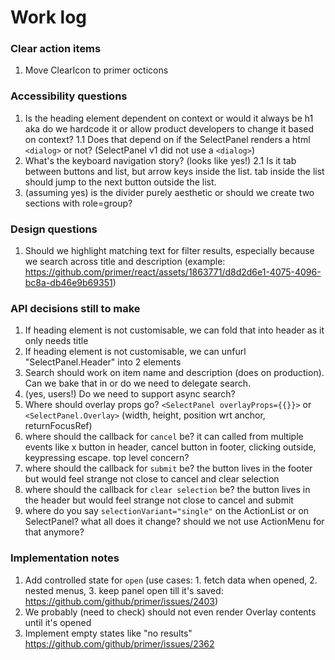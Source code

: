 # Work log

### Clear action items

1. Move ClearIcon to primer octicons

### Accessibility questions

1. Is the heading element dependent on context or would it always be h1 aka do we hardcode it or allow product developers to change it based on context?
   1.1 Does that depend on if the SelectPanel renders a html `<dialog>` or not? (SelectPanel v1 did not use a `<dialog>`)
2. What's the keyboard navigation story? (looks like yes!)
   2.1 Is it tab between buttons and list, but arrow keys inside the list. tab inside the list should jump to the next button outside the list.
3. (assuming yes) is the divider purely aesthetic or should we create two sections with role=group?

### Design questions

1. Should we highlight matching text for filter results, especially because we search across title and description (example: https://github.com/primer/react/assets/1863771/d8d2d6e1-4075-4096-bc8a-db46e9b69351)

### API decisions still to make

1. If heading element is not customisable, we can fold that into header as it only needs title
1. If heading element is not customisable, we can unfurl "SelectPanel.Header" into 2 elements
1. Search should work on item name and description (does on production). Can we bake that in or do we need to delegate search.
1. (yes, users!) Do we need to support async search?
1. Where should overlay props go? `<SelectPanel overlayProps={{}}>` or `<SelectPanel.Overlay>` (width, height, position wrt anchor, returnFocusRef)
1. where should the callback for `cancel` be? it can called from multiple events like x button in header, cancel button in footer, clicking outside, keypressing escape. top level concern?
1. where should the callback for `submit` be? the button lives in the footer but would feel strange not close to cancel and clear selection
1. where should the callback for `clear selection` be? the button lives in the header but would feel strange not close to cancel and submit
1. where do you say `selectionVariant="single"` on the ActionList or on SelectPanel? what all does it change? should we not use ActionMenu for that anymore?

### Implementation notes

1. Add controlled state for `open` (use cases: 1. fetch data when opened, 2. nested menus, 3. keep panel open till it's saved: https://github.com/github/primer/issues/2403)
2. We probably (need to check) should not even render Overlay contents until it's opened
3. Implement empty states like "no results" https://github.com/github/primer/issues/2362
